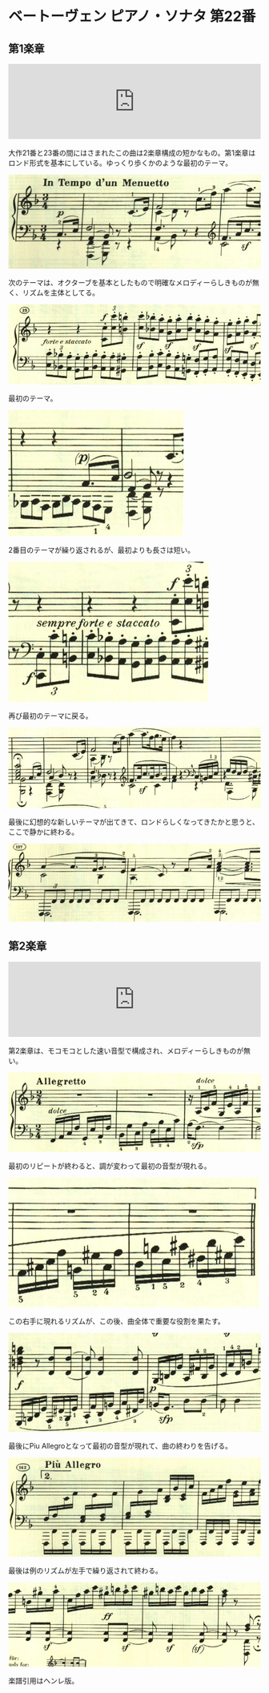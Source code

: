 # ベートーヴェン ピアノ・ソナタ 第22番

## 第1楽章

<iframe allow="autoplay *; encrypted-media *;" frameborder="0" height="150" style="width:100%;max-width:660px;overflow:hidden;background:transparent;" sandbox="allow-forms allow-popups allow-same-origin allow-scripts allow-storage-access-by-user-activation allow-top-navigation-by-user-activation" src="https://embed.music.apple.com/us/album/piano-sonata-no-22-in-f-major-op-54-i-in-tempo-dun-menuetto/961808697?i=961809071&app=music"></iframe>

大作21番と23番の間にはさまれたこの曲は2楽章構成の短かなもの。第1楽章はロンド形式を基本にしている。ゆっくり歩くかのような最初のテーマ。

<img src="970.jpg">

次のテーマは、オクターブを基本としたもので明確なメロディーらしきものが無く、リズムを主体としてる。

<img src="974.jpg">

最初のテーマ。

<img src="969.jpg">

2番目のテーマが繰り返されるが、最初よりも長さは短い。

<img src="971.jpg">

再び最初のテーマに戻る。

<img src="973.jpg">

最後に幻想的な新しいテーマが出てきて、ロンドらしくなってきたかと思うと、ここで静かに終わる。

<img src="972.jpg">

## 第2楽章

<iframe allow="autoplay *; encrypted-media *;" frameborder="0" height="150" style="width:100%;max-width:660px;overflow:hidden;background:transparent;" sandbox="allow-forms allow-popups allow-same-origin allow-scripts allow-storage-access-by-user-activation allow-top-navigation-by-user-activation" src="https://embed.music.apple.com/us/album/piano-sonata-no-22-in-f-major-op-54-ii-allegretto-piu-allegro/961808697?i=961809072&app=music"></iframe>

第2楽章は、モコモコとした速い音型で構成され、メロディーらしきものが無い。

<img src="977.jpg">

最初のリピートが終わると、調が変わって最初の音型が現れる。

<img src="975.jpg">

この右手に現れるリズムが、この後、曲全体で重要な役割を果たす。

<img src="976.jpg">

最後にPiu Allegroとなって最初の音型が現れて、曲の終わりを告げる。

<img src="979.jpg">

最後は例のリズムが左手で繰り返されて終わる。

<img src="978.jpg">

楽譜引用はヘンレ版。
